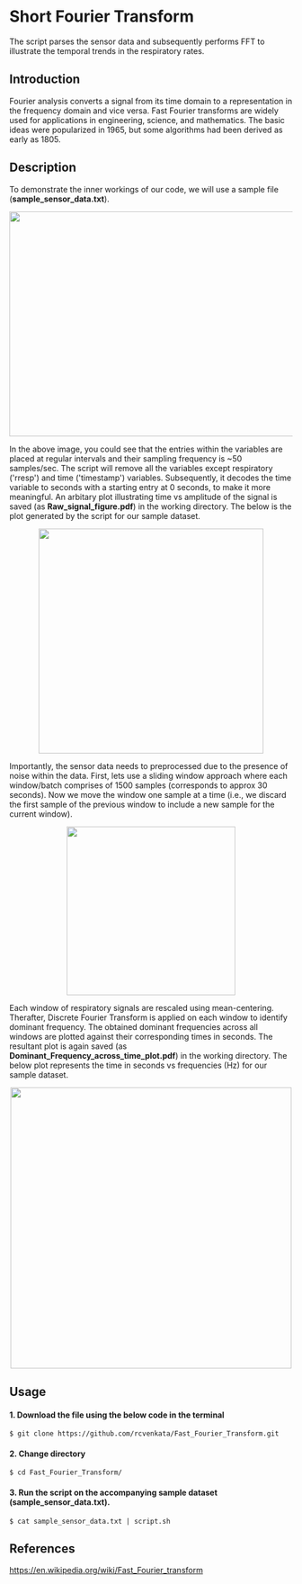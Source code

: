 # Short Fourier Transform

The script parses the sensor data and subsequently performs FFT to illustrate the temporal trends in the respiratory rates.


## Introduction

Fourier analysis converts a signal from its time domain to a representation in the frequency domain and vice versa. Fast Fourier transforms are widely used for applications in engineering, science, and mathematics. The basic ideas were popularized in 1965, but some algorithms had been derived as early as 1805.

## Description

To demonstrate the inner workings of our code, we will use a sample file (****sample_sensor_data.txt****).

<p align="center">
  <img width="600" height="400" src="https://github.com/rcvenkata/Fast_Fourier_Transform/blob/master/Screenshot%20from%202019-04-17%2019-14-08.png">
</p>


In the above image, you could see that the entries within the variables are placed at regular intervals and their sampling frequency is ~50 samples/sec. The script will remove all the variables except respiratory ('rresp') and time ('timestamp') variables. Subsequently, it decodes the time variable to seconds with a starting entry at 0 seconds, to make it more meaningful. An arbitary plot illustrating time vs amplitude of the signal is saved (as ****Raw_signal_figure.pdf****) in the working directory. The below is the plot generated by the script for our sample dataset.


<p align="center">
  <img width="400" height="400" src="https://github.com/rcvenkata/Fast_Fourier_Transform/blob/master/Raw_signal_figure.png">
</p>


Importantly, the sensor data needs to preprocessed due to the presence of noise within the data. First, lets use a sliding window approach where each window/batch comprises of 1500 samples (corresponds to approx 30 seconds). Now we move the window one sample at a time (i.e., we discard the first sample of the previous window to include a new sample for the current window). 


<p align="center">
  <img width="300" height="300" src="https://github.com/rcvenkata/Fast_Fourier_Transform/blob/master/proxy.duckduckgo.com.jpeg">
</p>

Each window of respiratory signals are rescaled using mean-centering. Therafter, Discrete Fourier Transform is applied on each window to identify dominant frequency. The obtained dominant frequencies across all windows are plotted against their corresponding times in seconds. The resultant plot is again saved (as ****Dominant_Frequency_across_time_plot.pdf****) in the working directory. The below plot represents the time in seconds vs frequencies (Hz) for our sample dataset. 

<p align="center">
  <img width="500" height="500" src="https://github.com/rcvenkata/Fast_Fourier_Transform/blob/master/Dominant_frequency_across_time_plot.png">
</p>


## Usage

#### 1. Download the file using the below code in the terminal
```
$ git clone https://github.com/rcvenkata/Fast_Fourier_Transform.git

```

#### 2. Change directory
```
$ cd Fast_Fourier_Transform/

```

#### 3. Run the script on the accompanying sample dataset (****sample_sensor_data.txt****).
```
$ cat sample_sensor_data.txt | script.sh

```


## References

https://en.wikipedia.org/wiki/Fast_Fourier_transform
